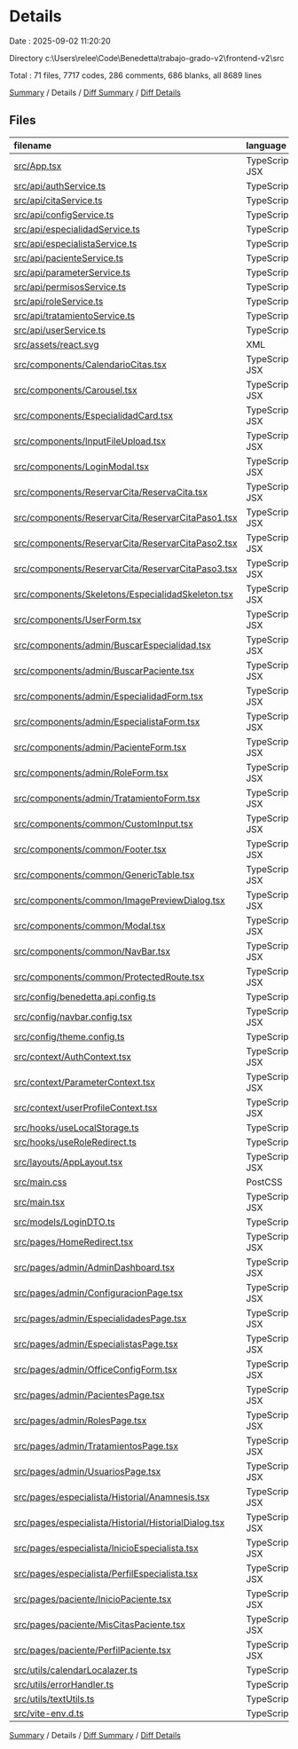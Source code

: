 # Details

Date : 2025-09-02 11:20:20

Directory c:\\Users\\relee\\Code\\Benedetta\\trabajo-grado-v2\\frontend-v2\\src

Total : 71 files,  7717 codes, 286 comments, 686 blanks, all 8689 lines

[Summary](results.md) / Details / [Diff Summary](diff.md) / [Diff Details](diff-details.md)

## Files
| filename | language | code | comment | blank | total |
| :--- | :--- | ---: | ---: | ---: | ---: |
| [src/App.tsx](/src/App.tsx) | TypeScript JSX | 66 | 0 | 9 | 75 |
| [src/api/authService.ts](/src/api/authService.ts) | TypeScript | 17 | 0 | 4 | 21 |
| [src/api/citaService.ts](/src/api/citaService.ts) | TypeScript | 84 | 0 | 10 | 94 |
| [src/api/configService.ts](/src/api/configService.ts) | TypeScript | 25 | 0 | 5 | 30 |
| [src/api/especialidadService.ts](/src/api/especialidadService.ts) | TypeScript | 61 | 10 | 7 | 78 |
| [src/api/especialistaService.ts](/src/api/especialistaService.ts) | TypeScript | 93 | 0 | 13 | 106 |
| [src/api/pacienteService.ts](/src/api/pacienteService.ts) | TypeScript | 103 | 0 | 13 | 116 |
| [src/api/parameterService.ts](/src/api/parameterService.ts) | TypeScript | 0 | 44 | 8 | 52 |
| [src/api/permisosService.ts](/src/api/permisosService.ts) | TypeScript | 20 | 0 | 3 | 23 |
| [src/api/roleService.ts](/src/api/roleService.ts) | TypeScript | 60 | 0 | 5 | 65 |
| [src/api/tratamientoService.ts](/src/api/tratamientoService.ts) | TypeScript | 41 | 0 | 5 | 46 |
| [src/api/userService.ts](/src/api/userService.ts) | TypeScript | 50 | 0 | 6 | 56 |
| [src/assets/react.svg](/src/assets/react.svg) | XML | 1 | 0 | 0 | 1 |
| [src/components/CalendarioCitas.tsx](/src/components/CalendarioCitas.tsx) | TypeScript JSX | 288 | 37 | 31 | 356 |
| [src/components/Carousel.tsx](/src/components/Carousel.tsx) | TypeScript JSX | 132 | 0 | 15 | 147 |
| [src/components/EspecialidadCard.tsx](/src/components/EspecialidadCard.tsx) | TypeScript JSX | 30 | 0 | 3 | 33 |
| [src/components/InputFileUpload.tsx](/src/components/InputFileUpload.tsx) | TypeScript JSX | 54 | 0 | 1 | 55 |
| [src/components/LoginModal.tsx](/src/components/LoginModal.tsx) | TypeScript JSX | 179 | 3 | 11 | 193 |
| [src/components/ReservarCita/ReservaCita.tsx](/src/components/ReservarCita/ReservaCita.tsx) | TypeScript JSX | 258 | 13 | 27 | 298 |
| [src/components/ReservarCita/ReservarCitaPaso1.tsx](/src/components/ReservarCita/ReservarCitaPaso1.tsx) | TypeScript JSX | 85 | 4 | 6 | 95 |
| [src/components/ReservarCita/ReservarCitaPaso2.tsx](/src/components/ReservarCita/ReservarCitaPaso2.tsx) | TypeScript JSX | 138 | 1 | 17 | 156 |
| [src/components/ReservarCita/ReservarCitaPaso3.tsx](/src/components/ReservarCita/ReservarCitaPaso3.tsx) | TypeScript JSX | 60 | 9 | 7 | 76 |
| [src/components/Skeletons/EspecialidadSkeleton.tsx](/src/components/Skeletons/EspecialidadSkeleton.tsx) | TypeScript JSX | 16 | 0 | 2 | 18 |
| [src/components/UserForm.tsx](/src/components/UserForm.tsx) | TypeScript JSX | 129 | 0 | 7 | 136 |
| [src/components/admin/BuscarEspecialidad.tsx](/src/components/admin/BuscarEspecialidad.tsx) | TypeScript JSX | 84 | 2 | 5 | 91 |
| [src/components/admin/BuscarPaciente.tsx](/src/components/admin/BuscarPaciente.tsx) | TypeScript JSX | 131 | 0 | 7 | 138 |
| [src/components/admin/EspecialidadForm.tsx](/src/components/admin/EspecialidadForm.tsx) | TypeScript JSX | 179 | 3 | 8 | 190 |
| [src/components/admin/EspecialistaForm.tsx](/src/components/admin/EspecialistaForm.tsx) | TypeScript JSX | 516 | 7 | 29 | 552 |
| [src/components/admin/PacienteForm.tsx](/src/components/admin/PacienteForm.tsx) | TypeScript JSX | 334 | 2 | 17 | 353 |
| [src/components/admin/RoleForm.tsx](/src/components/admin/RoleForm.tsx) | TypeScript JSX | 113 | 1 | 4 | 118 |
| [src/components/admin/TratamientoForm.tsx](/src/components/admin/TratamientoForm.tsx) | TypeScript JSX | 112 | 1 | 7 | 120 |
| [src/components/common/CustomInput.tsx](/src/components/common/CustomInput.tsx) | TypeScript JSX | 99 | 0 | 6 | 105 |
| [src/components/common/Footer.tsx](/src/components/common/Footer.tsx) | TypeScript JSX | 17 | 0 | 4 | 21 |
| [src/components/common/GenericTable.tsx](/src/components/common/GenericTable.tsx) | TypeScript JSX | 282 | 11 | 35 | 328 |
| [src/components/common/ImagePreviewDialog.tsx](/src/components/common/ImagePreviewDialog.tsx) | TypeScript JSX | 43 | 0 | 2 | 45 |
| [src/components/common/Modal.tsx](/src/components/common/Modal.tsx) | TypeScript JSX | 32 | 0 | 2 | 34 |
| [src/components/common/NavBar.tsx](/src/components/common/NavBar.tsx) | TypeScript JSX | 245 | 5 | 16 | 266 |
| [src/components/common/ProtectedRoute.tsx](/src/components/common/ProtectedRoute.tsx) | TypeScript JSX | 20 | 0 | 6 | 26 |
| [src/config/benedetta.api.config.ts](/src/config/benedetta.api.config.ts) | TypeScript | 16 | 0 | 10 | 26 |
| [src/config/navbar.config.tsx](/src/config/navbar.config.tsx) | TypeScript JSX | 55 | 0 | 6 | 61 |
| [src/config/theme.config.ts](/src/config/theme.config.ts) | TypeScript | 185 | 3 | 5 | 193 |
| [src/context/AuthContext.tsx](/src/context/AuthContext.tsx) | TypeScript JSX | 78 | 0 | 12 | 90 |
| [src/context/ParameterContext.tsx](/src/context/ParameterContext.tsx) | TypeScript JSX | 53 | 0 | 9 | 62 |
| [src/context/userProfileContext.tsx](/src/context/userProfileContext.tsx) | TypeScript JSX | 58 | 3 | 9 | 70 |
| [src/hooks/useLocalStorage.ts](/src/hooks/useLocalStorage.ts) | TypeScript | 22 | 0 | 4 | 26 |
| [src/hooks/useRoleRedirect.ts](/src/hooks/useRoleRedirect.ts) | TypeScript | 19 | 0 | 5 | 24 |
| [src/layouts/AppLayout.tsx](/src/layouts/AppLayout.tsx) | TypeScript JSX | 77 | 4 | 16 | 97 |
| [src/main.css](/src/main.css) | PostCSS | 3 | 38 | 6 | 47 |
| [src/main.tsx](/src/main.tsx) | TypeScript JSX | 19 | 0 | 3 | 22 |
| [src/models/LoginDTO.ts](/src/models/LoginDTO.ts) | TypeScript | 5 | 0 | 0 | 5 |
| [src/pages/HomeRedirect.tsx](/src/pages/HomeRedirect.tsx) | TypeScript JSX | 57 | 0 | 12 | 69 |
| [src/pages/admin/AdminDashboard.tsx](/src/pages/admin/AdminDashboard.tsx) | TypeScript JSX | 91 | 16 | 15 | 122 |
| [src/pages/admin/ConfiguracionPage.tsx](/src/pages/admin/ConfiguracionPage.tsx) | TypeScript JSX | 102 | 0 | 10 | 112 |
| [src/pages/admin/EspecialidadesPage.tsx](/src/pages/admin/EspecialidadesPage.tsx) | TypeScript JSX | 180 | 0 | 9 | 189 |
| [src/pages/admin/EspecialistasPage.tsx](/src/pages/admin/EspecialistasPage.tsx) | TypeScript JSX | 315 | 8 | 21 | 344 |
| [src/pages/admin/OfficeConfigForm.tsx](/src/pages/admin/OfficeConfigForm.tsx) | TypeScript JSX | 89 | 8 | 11 | 108 |
| [src/pages/admin/PacientesPage.tsx](/src/pages/admin/PacientesPage.tsx) | TypeScript JSX | 307 | 0 | 28 | 335 |
| [src/pages/admin/RolesPage.tsx](/src/pages/admin/RolesPage.tsx) | TypeScript JSX | 131 | 41 | 13 | 185 |
| [src/pages/admin/TratamientosPage.tsx](/src/pages/admin/TratamientosPage.tsx) | TypeScript JSX | 145 | 0 | 7 | 152 |
| [src/pages/admin/UsuariosPage.tsx](/src/pages/admin/UsuariosPage.tsx) | TypeScript JSX | 330 | 3 | 23 | 356 |
| [src/pages/especialista/Historial/Anamnesis.tsx](/src/pages/especialista/Historial/Anamnesis.tsx) | TypeScript JSX | 14 | 0 | 1 | 15 |
| [src/pages/especialista/Historial/HistorialDialog.tsx](/src/pages/especialista/Historial/HistorialDialog.tsx) | TypeScript JSX | 230 | 0 | 10 | 240 |
| [src/pages/especialista/InicioEspecialista.tsx](/src/pages/especialista/InicioEspecialista.tsx) | TypeScript JSX | 65 | 0 | 11 | 76 |
| [src/pages/especialista/PerfilEspecialista.tsx](/src/pages/especialista/PerfilEspecialista.tsx) | TypeScript JSX | 331 | 2 | 16 | 349 |
| [src/pages/paciente/InicioPaciente.tsx](/src/pages/paciente/InicioPaciente.tsx) | TypeScript JSX | 187 | 5 | 26 | 218 |
| [src/pages/paciente/MisCitasPaciente.tsx](/src/pages/paciente/MisCitasPaciente.tsx) | TypeScript JSX | 178 | 1 | 13 | 192 |
| [src/pages/paciente/PerfilPaciente.tsx](/src/pages/paciente/PerfilPaciente.tsx) | TypeScript JSX | 138 | 0 | 6 | 144 |
| [src/utils/calendarLocalazer.ts](/src/utils/calendarLocalazer.ts) | TypeScript | 13 | 0 | 2 | 15 |
| [src/utils/errorHandler.ts](/src/utils/errorHandler.ts) | TypeScript | 22 | 0 | 3 | 25 |
| [src/utils/textUtils.ts](/src/utils/textUtils.ts) | TypeScript | 5 | 0 | 0 | 5 |
| [src/vite-env.d.ts](/src/vite-env.d.ts) | TypeScript | 0 | 1 | 1 | 2 |

[Summary](results.md) / Details / [Diff Summary](diff.md) / [Diff Details](diff-details.md)